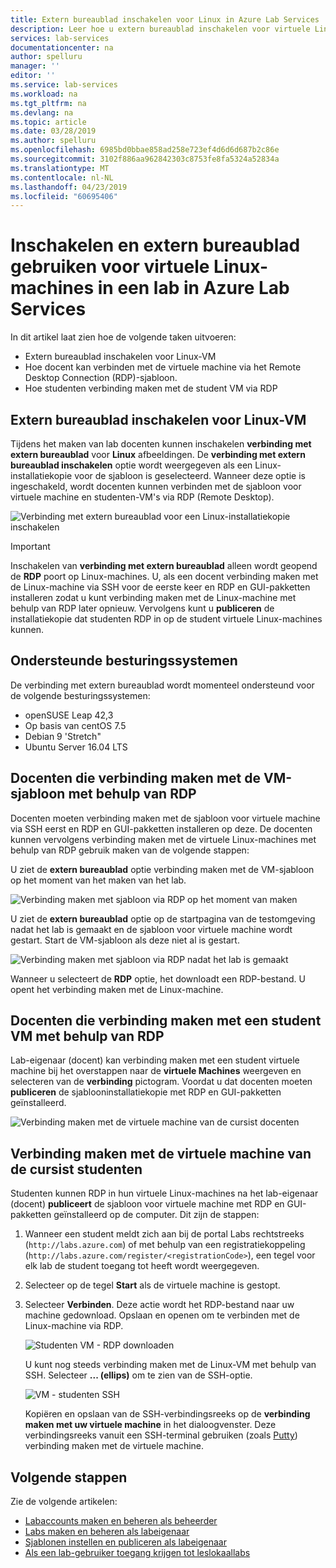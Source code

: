 ```yaml
---
title: Extern bureaublad inschakelen voor Linux in Azure Lab Services | Microsoft Docs
description: Leer hoe u extern bureaublad inschakelen voor virtuele Linux-machines in een lab in Azure Lab-Services.
services: lab-services
documentationcenter: na
author: spelluru
manager: ''
editor: ''
ms.service: lab-services
ms.workload: na
ms.tgt_pltfrm: na
ms.devlang: na
ms.topic: article
ms.date: 03/28/2019
ms.author: spelluru
ms.openlocfilehash: 6985bd0bbae858ad258e723ef4d6d6d687b2c86e
ms.sourcegitcommit: 3102f886aa962842303c8753fe8fa5324a52834a
ms.translationtype: MT
ms.contentlocale: nl-NL
ms.lasthandoff: 04/23/2019
ms.locfileid: "60695406"
---
```

# <a name="enable-and-use-remote-desktop-for-linux-virtual-machines-in-a-lab-in-azure-lab-services"></a>Inschakelen en extern bureaublad gebruiken voor virtuele Linux-machines in een lab in Azure Lab Services
In dit artikel laat zien hoe de volgende taken uitvoeren:

- Extern bureaublad inschakelen voor Linux-VM
- Hoe docent kan verbinden met de virtuele machine via het Remote Desktop Connection (RDP)-sjabloon.
- Hoe studenten verbinding maken met de student VM via RDP

## <a name="enable-remote-desktop-for-linux-vm"></a>Extern bureaublad inschakelen voor Linux-VM
Tijdens het maken van lab docenten kunnen inschakelen **verbinding met extern bureaublad** voor **Linux** afbeeldingen. De **verbinding met extern bureaublad inschakelen** optie wordt weergegeven als een Linux-installatiekopie voor de sjabloon is geselecteerd. Wanneer deze optie is ingeschakeld, wordt docenten kunnen verbinden met de sjabloon voor virtuele machine en studenten-VM's via RDP (Remote Desktop). 

![Verbinding met extern bureaublad voor een Linux-installatiekopie inschakelen](../media/how-to-enable-remote-desktop-linux/enable-rdp-option.png)

> [!IMPORTANT] 
> Inschakelen van **verbinding met extern bureaublad** alleen wordt geopend de **RDP** poort op Linux-machines. U, als een docent verbinding maken met de Linux-machine via SSH voor de eerste keer en RDP en GUI-pakketten installeren zodat u kunt verbinding maken met de Linux-machine met behulp van RDP later opnieuw. Vervolgens kunt u **publiceren** de installatiekopie dat studenten RDP in op de student virtuele Linux-machines kunnen. 

## <a name="supported-operating-systems"></a>Ondersteunde besturingssystemen
De verbinding met extern bureaublad wordt momenteel ondersteund voor de volgende besturingssystemen:

- openSUSE Leap 42,3
- Op basis van centOS 7.5
- Debian 9 'Stretch"
- Ubuntu Server 16.04 LTS

## <a name="teachers-connecting-to-the-template-vm-using-rdp"></a>Docenten die verbinding maken met de VM-sjabloon met behulp van RDP
Docenten moeten verbinding maken met de sjabloon voor virtuele machine via SSH eerst en RDP en GUI-pakketten installeren op deze. De docenten kunnen vervolgens verbinding maken met de virtuele Linux-machines met behulp van RDP gebruik maken van de volgende stappen: 

U ziet de **extern bureaublad** optie verbinding maken met de VM-sjabloon op het moment van het maken van het lab. 

![Verbinding maken met sjabloon via RDP op het moment van maken](../media/how-to-enable-remote-desktop-linux/connect-at-creation.png)

U ziet de **extern bureaublad** optie op de startpagina van de testomgeving nadat het lab is gemaakt en de sjabloon voor virtuele machine wordt gestart. Start de VM-sjabloon als deze niet al is gestart. 

![Verbinding maken met sjabloon via RDP nadat het lab is gemaakt](../media/how-to-enable-remote-desktop-linux/rdp-after-lab-creation.png) 

Wanneer u selecteert de **RDP** optie, het downloadt een RDP-bestand. U opent het verbinding maken met de Linux-machine. 

## <a name="teachers-connecting-to-a-student-vm-using-rdp"></a>Docenten die verbinding maken met een student VM met behulp van RDP
Lab-eigenaar (docent) kan verbinding maken met een student virtuele machine bij het overstappen naar de **virtuele Machines** weergeven en selecteren van de **verbinding** pictogram. Voordat u dat docenten moeten **publiceren** de sjablooninstallatiekopie met RDP en GUI-pakketten geïnstalleerd. 

![Verbinding maken met de virtuele machine van de cursist docenten](../media/how-to-enable-remote-desktop-linux/teacher-connect-to-student-vm.png)

## <a name="students-connecting-to-the-student-vm"></a>Verbinding maken met de virtuele machine van de cursist studenten
Studenten kunnen RDP in hun virtuele Linux-machines na het lab-eigenaar (docent) **publiceert** de sjabloon voor virtuele machine met RDP en GUI-pakketten geïnstalleerd op de computer. Dit zijn de stappen: 

1. Wanneer een student meldt zich aan bij de portal Labs rechtstreeks (`http://labs.azure.com`) of met behulp van een registratiekoppeling (`http://labs.azure.com/register/<registrationCode>`), een tegel voor elk lab de student toegang tot heeft wordt weergegeven. 
2. Selecteer op de tegel **Start** als de virtuele machine is gestopt. 
3. Selecteer **Verbinden**. Deze actie wordt het RDP-bestand naar uw machine gedownload. Opslaan en openen om te verbinden met de Linux-machine via RDP. 

    ![Studenten VM - RDP downloaden](../media/how-to-enable-remote-desktop-linux/student-rdp-download.png)

    U kunt nog steeds verbinding maken met de Linux-VM met behulp van SSH. Selecteer **... (ellips)**  om te zien van de SSH-optie. 
    
    ![VM - studenten SSH](../media/how-to-enable-remote-desktop-linux/student-ssh.png)

    Kopiëren en opslaan van de SSH-verbindingsreeks op de **verbinding maken met uw virtuele machine** in het dialoogvenster. Deze verbindingsreeks vanuit een SSH-terminal gebruiken (zoals [Putty](https://www.putty.org/)) verbinding maken met de virtuele machine. 

## <a name="next-steps"></a>Volgende stappen
Zie de volgende artikelen:

- [Labaccounts maken en beheren als beheerder](how-to-manage-lab-accounts.md)
- [Labs maken en beheren als labeigenaar](how-to-manage-classroom-labs.md)
- [Sjablonen instellen en publiceren als labeigenaar](how-to-create-manage-template.md)
- [Als een lab-gebruiker toegang krijgen tot leslokaallabs](how-to-use-classroom-lab.md)

